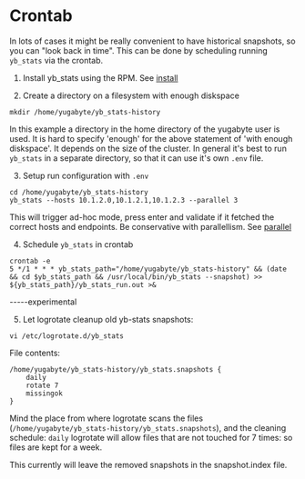# Crontab

In lots of cases it might be really convenient to have historical snapshots, so you can "look back in time". This can be done by scheduling running `yb_stats` via the crontab.

1. Install yb_stats using the RPM.
See [install](./install.md)

2. Create a directory on a filesystem with enough diskspace
```
mkdir /home/yugabyte/yb_stats-history
```
In this example a directory in the home directory of the yugabyte user is used.
It is hard to specify 'enough' for the above statement of 'with enough diskspace'. It depends on the size of the cluster.
In general it's best to run `yb_stats` in a separate directory, so that it can use it's own `.env` file.

3. Setup run configuration with `.env`
```
cd /home/yugabyte/yb_stats-history
yb_stats --hosts 10.1.2.0,10.1.2.1,10.1.2.3 --parallel 3
```
This will trigger ad-hoc mode, press enter and validate if it fetched the correct hosts and endpoints.
Be conservative with parallellism. See [parallel](./specifying_parallel.md)

4. Schedule `yb_stats` in crontab
```
crontab -e
5 */1 * * * yb_stats_path="/home/yugabyte/yb_stats-history" && (date && cd $yb_stats_path && /usr/local/bin/yb_stats --snapshot) >> ${yb_stats_path}/yb_stats_run.out >& 
```



-----experimental  

5. Let logrotate cleanup old yb-stats snapshots:
```shell
vi /etc/logrotate.d/yb_stats
```
File contents:
```
/home/yugabyte/yb_stats-history/yb_stats.snapshots {
	daily
	rotate 7
	missingok
}
```
Mind the place from where logrotate scans the files (`/home/yugabyte/yb_stats-history/yb_stats.snapshots`), and the cleaning schedule: `daily` logrotate will allow files that are not touched for 7 times: so files are kept for a week.

This currently will leave the removed snapshots in the snapshot.index file.
